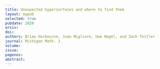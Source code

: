 ```yaml
---
title: Unexpected hypersurfaces and where to find them
layout: mypub
selected: true
pubdate: 2020
arxiv: 
doi:
authors: Brian Harbourne, Juan Migliore, Uwe Nagel, and Zach Teitler
journal: Michigan Math. J.
volume: 
issue:
pagenos:
abstract:
---
```

